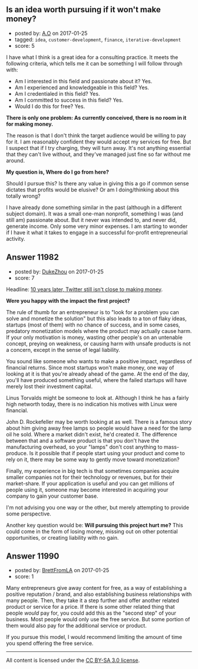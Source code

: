 ## Is an idea worth pursuing if it won't make money?

- posted by: [A.O](https://stackexchange.com/users/5112669/a-o) on 2017-01-25
- tagged: `idea`, `customer-development`, `finance`, `iterative-development`
- score: 5

<p>I have what I think is a great idea for a consulting practice. It meets the following criteria, which tells me it can be something I will follow through with:</p>

<ul>
<li>Am I interested in this field and passionate about it? Yes. </li>
<li>Am I experienced and knowledgeable in this field? Yes.  </li>
<li>Am I credentialed in this field? Yes. </li>
<li>Am I committed to success in this field? Yes.</li>
<li>Would I do this for free? Yes.</li>
</ul>

<p><strong>There is only one problem: As currently conceived, there is no room in it for making money.</strong> </p>

<p>The reason is that I don't think the target audience would be willing to pay for it. I am reasonably confident they would accept my services for free. But I suspect that if I try charging, they will turn away. It's not anything essential that they can't live without, and they've managed just fine so far without me around. </p>

<p><strong>My question is, Where do I go from here?</strong> </p>

<p>Should I pursue this? Is there any value in giving this a go if common sense dictates that profits would be elusive? Or am I doing/thinking about this totally wrong? </p>

<p>I have already done something similar in the past (although in a different subject domain). It was a small one-man nonprofit, something I was (and still am) passionate about. But it never was intended to, and never did, generate income. Only some very minor expenses. I am starting to wonder if I have it what it takes to engage in a successful for-profit entrepreneurial activity. </p>



## Answer 11982

- posted by: [DukeZhou](https://stackexchange.com/users/4146639/dukezhou) on 2017-01-25
- score: 7

<p>Headline: <a href="http://money.cnn.com/2016/03/21/technology/twitter-10th-anniversary/">10 years later, Twitter still isn't close to making money</a>.</p>

<p><strong>Were you happy with the impact the first project?</strong>  </p>

<p>The rule of thumb for an entrepreneur is to "look for a problem you can solve and monetize the solution" but this also leads to a ton of flaky ideas, startups (most of them) with no chance of success, and in some cases, predatory monetization models where the product may actually cause harm.  If your only motivation is money, wasting other people's on an untenable concept, preying on weakness, or causing harm with unsafe products is not a concern, except in the sense of legal liability.  </p>

<p>You sound like someone who wants to make a positive impact, regardless of financial returns.  Since most startups won't make money, one way of looking at it is that you're already ahead of the game.  At the end of the day, you'll have produced something useful, where the failed startups will have merely lost their investment capital.</p>

<p>Linus Torvalds might be someone to look at.  Although I think he has a fairly high networth today, there is no indication his motives with Linux were financial.</p>

<p>John D. Rockefeller may be worth looking at as well.  There is a famous story about him giving away free lamps so people would have a need for the lamp oil he sold.  Where a market didn't exist, he'd created it.  The difference between that and a software product is that you don't have the manufacturing overhead, so your "lamps" don't cost anything to mass-produce.  Is it possible that if people start using your product and come to rely on it, there may be some way to gently move toward monetization?</p>

<p>Finally, my experience in big tech is that sometimes companies acquire smaller companies not for their technology or revenues, but for their market-share.  If your application is useful and you can get millions of people using it, someone may become interested in acquiring your company to gain your customer base.</p>

<p>I'm not advising you one way or the other, but merely attempting to provide some perspective.  </p>

<p>Another key question would be: <strong>Will pursuing this project hurt me?</strong>  This could come in the form of losing money, missing out on other potential opportunities, or creating liability with no gain. </p>



## Answer 11990

- posted by: [BrettFromLA](https://stackexchange.com/users/2813127/brettfromla) on 2017-01-25
- score: 1

<p>Many entrepreneurs give away content for free, as a way of establishing a positive reputation / brand, and also establishing business relationships with many people.  Then, they take it a step further and offer another related product or service for a price.  If there is some other related thing that people <em>would</em> pay for, you could add this as the "second step" of your business.  Most people would only use the free service.  But some portion of them would also pay for the additional service or product.</p>

<p>If you pursue this model, I would recommend limiting the amount of time you spend offering the free service.</p>




---

All content is licensed under the [CC BY-SA 3.0 license](https://creativecommons.org/licenses/by-sa/3.0/).
